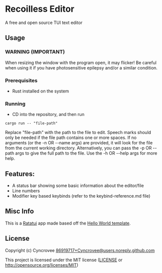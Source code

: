 # Recoilless Editor
A free and open source TUI text editor

## Usage
### WARNING (IMPORTANT)
When resizing the window with the program open, it may flicker! Be careful when using it if you have photosensitive epilepsy and/or a similar condition.
### Prerequisites
- Rust installed on the system
### Running
- CD into the repository, and then run
```shell
cargo run -- "file-path"
```
Replace "file-path" with the path to the file to edit. Speech marks should only be needed if the file path contains one or more spaces.
If no arguments (or the -n OR --name args) are provided, it will look for the file from the current working directory. Alternatively, you can pass the -p OR --path args to give the full path to the file.
Use the -h OR --help args for more help.

## Features:
- A status bar showing some basic information about the editor/file
- Line numbers
- Modifier key based keybinds (refer to the keybind-reference.md file)

## Misc Info
This is a [Ratatui] app made based off the [Hello World template].

[Ratatui]: https://ratatui.rs
[Hello World Template]: https://github.com/ratatui/templates/tree/main/hello-world

## License

Copyright (c) Cyncrovee <86919717+Cyncrovee@users.noreply.github.com>

This project is licensed under the MIT license ([LICENSE] or <http://opensource.org/licenses/MIT>)

[LICENSE]: ./LICENSE
